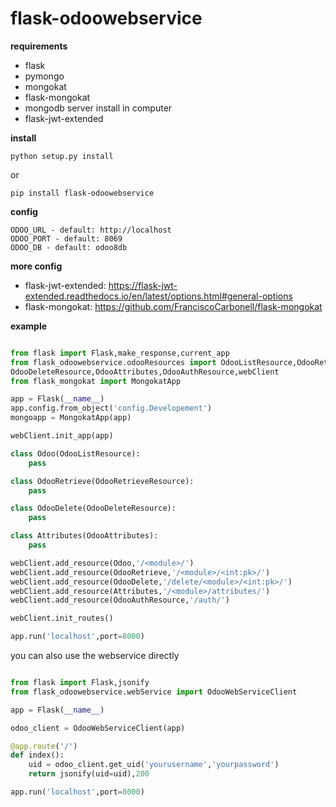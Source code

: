 # flask-odoowebservice

**requirements**

* flask
* pymongo
* mongokat
* flask-mongokat
* mongodb server install in computer
* flask-jwt-extended

**install**

`python setup.py install`

or

`pip install flask-odoowebservice`

**config**

```
ODOO_URL - default: http://localhost
ODOO_PORT - default: 8069
ODOO_DB - default: odoo8db

```

**more config**

* flask-jwt-extended: https://flask-jwt-extended.readthedocs.io/en/latest/options.html#general-options
* flask-mongokat: https://github.com/FranciscoCarbonell/flask-mongokat

**example**

```python

from flask import Flask,make_response,current_app
from flask_odoowebservice.odooResources import OdooListResource,OdooRetrieveResource,\
OdooDeleteResource,OdooAttributes,OdooAuthResource,webClient
from flask_mongokat import MongokatApp

app = Flask(__name__)
app.config.from_object('config.Developement')
mongoapp = MongokatApp(app)

webClient.init_app(app)

class Odoo(OdooListResource):
    pass

class OdooRetrieve(OdooRetrieveResource):
    pass

class OdooDelete(OdooDeleteResource):
    pass

class Attributes(OdooAttributes):
    pass

webClient.add_resource(Odoo,'/<module>/')
webClient.add_resource(OdooRetrieve,'/<module>/<int:pk>/')
webClient.add_resource(OdooDelete,'/delete/<module>/<int:pk>/')
webClient.add_resource(Attributes,'/<module>/attributes/')
webClient.add_resource(OdooAuthResource,'/auth/')

webClient.init_routes()

app.run('localhost',port=8000)

```
you can also use the webservice directly

```python

from flask import Flask,jsonify
from flask_odoowebservice.webService import OdooWebServiceClient

app = Flask(__name__)

odoo_client = OdooWebServiceClient(app)

@app.route('/')
def index():
    uid = odoo_client.get_uid('yourusername','yourpassword')
    return jsonify(uid=uid),200

app.run('localhost',port=8000)

```







